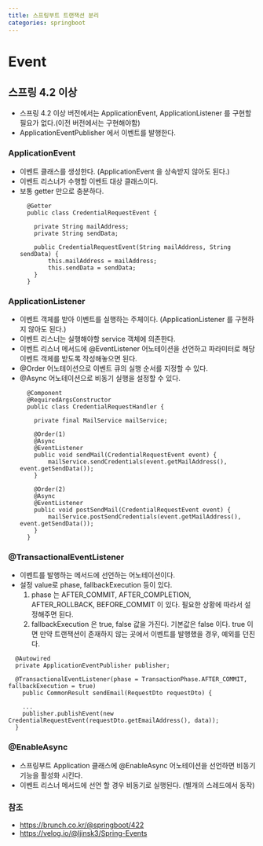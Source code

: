 ```yaml
---
title: 스프링부트 트랜잭션 분리
categories: springboot
---
```


# Event

## 스프링 4.2 이상
  - 스프링 4.2 이상 버전에서는 ApplicationEvent, ApplicationListener 를 구현할 필요가 없다.(이전 버전에서는 구현해야함)
  - ApplicationEventPublisher 에서 이벤트를 발행한다.
  
### ApplicationEvent
  - 이벤트 클래스를 생성한다. (ApplicationEvent 을 상속받지 않아도 된다.)
  - 이벤트 리스너가 수행할 이벤트 대상 클래스이다.
  - 보통 getter 만으로 충분하다.
      ```
        @Getter
        public class CredentialRequestEvent {

          private String mailAddress;
          private String sendData;

          public CredentialRequestEvent(String mailAddress, String sendData) {
              this.mailAddress = mailAddress;
              this.sendData = sendData;
          }
        }
      ```

### ApplicationListener
  - 이벤트 객체를 받아 이벤트를 실행하는 주체이다. (ApplicationListener<E> 를 구현하지 않아도 된다.)
  - 이벤트 리스너는 실행해야할 service 객체에 의존한다.
  - 이벤트 리스너 메서드에 @EventListener 어노테이션을 선언하고 파라미터로 해당 이벤트 객체를 받도록 작성해놓으면 된다.
  - @Order 어노테이션으로 이벤트 큐의 실행 순서를 지정할 수 있다.
  - @Async 어노테이션으로 비동기 실행을 설정할 수 있다.
      ```
        @Component
        @RequiredArgsConstructor
        public class CredentialRequestHandler {

          private final MailService mailService;

          @Order(1)
          @Async
          @EventListener
          public void sendMail(CredentialRequestEvent event) {
              mailService.sendCredentials(event.getMailAddress(), event.getSendData());
          }
          
          @Order(2)
          @Async
          @EventListener
          public void postSendMail(CredentialRequestEvent event) {
              mailService.postSendCredentials(event.getMailAddress(), event.getSendData());
          }
        }
      ```
  
### @TransactionalEventListener
  - 이벤트를 발행하는 메서드에 선언하는 어노테이션이다.
  - 설정 value로 phase, fallbackExecution 등이 있다.
    1. phase 는 AFTER_COMMIT, AFTER_COMPLETION, AFTER_ROLLBACK, BEFORE_COMMIT 이 있다. 필요한 상황에 따라서 설정해주면 된다.
    2. fallbackExecution 은 true, false 값을 가진다. 기본값은 false 이다. true 이면 만약 트랜잭션이 존재하지 않는 곳에서 이벤트를 발행했을 경우, 예외를 던진다.
  ```
    @Autowired
    private ApplicationEventPublisher publisher;
  
    @TransactionalEventListener(phase = TransactionPhase.AFTER_COMMIT, fallbackExecution = true)
      public CommonResult sendEmail(RequestDto requestDto) { 

      ...
      publisher.publishEvent(new CredentialRequestEvent(requestDto.getEmailAddress(), data));
    }
  ```

### @EnableAsync
  - 스프링부트 Application 클래스에 @EnableAsync 어노테이션을 선언하면 비동기 기능을 활성화 시킨다.
  - 이벤트 리스너 메서드에 선언 할 경우 비동기로 실행된다. (별개의 스레드에서 동작)

### 참조
  - https://brunch.co.kr/@springboot/422
  - https://velog.io/@ljinsk3/Spring-Events
